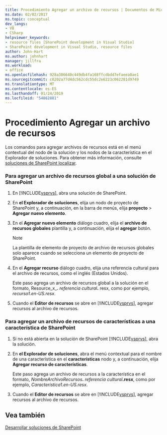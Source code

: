 ```yaml
---
title: Procedimiento Agregar un archivo de recursos | Documentos de Microsoft
ms.date: 02/02/2017
ms.topic: conceptual
dev_langs:
- VB
- CSharp
helpviewer_keywords:
- resource files [SharePoint development in Visual Studio]
- SharePoint development in Visual Studio, resource files
author: John-Hart
ms.author: johnhart
manager: jillfra
ms.workload:
- office
ms.openlocfilehash: 928a306640c449db4fa168ffcdbdd7efaeea0ae1
ms.sourcegitcommit: c0202a77d4dc562cdc55dc2e6223c062281d9749
ms.translationtype: MT
ms.contentlocale: es-ES
ms.lasthandoff: 01/24/2019
ms.locfileid: "54862881"
---
```

# <a name="how-to-add-a-resource-file"></a>Procedimiento Agregar un archivo de recursos
  Los comandos para agregar archivos de recursos está en el menú contextual del nodo de la solución y los nodos de la característica en el Explorador de soluciones. Para obtener más información, consulte [soluciones de SharePoint localizar](../sharepoint/localizing-sharepoint-solutions.md).  
  
### <a name="to-add-a-global-resource-file-to-a-sharepoint-solution"></a>Para agregar un archivo de recursos global a una solución de SharePoint  
  
1. En [!INCLUDE[vsprvs](../sharepoint/includes/vsprvs-md.md)], abra una solución de SharePoint.  
  
2. En **el Explorador de soluciones**, elija un nodo de proyecto de SharePoint y, a continuación, en la barra de menús, elija **proyecto** > **Agregar nuevo elemento**.  
  
3. En el **Agregar nuevo elemento** diálogo cuadro, elija el **archivo de recursos globales** plantilla y, a continuación, elija el **agregar** botón.  
  
   > [!NOTE]  
   >  La plantilla de elemento de proyecto de archivo de recursos globales solo aparece cuando se selecciona un elemento de proyecto de SharePoint.  
  
4. En el **Agregar recurso** diálogo cuadro, elija una referencia cultural para el archivo de recursos, como el inglés (Estados Unidos).  
  
    Este paso agrega un archivo de recursos global a la solución en el formato, Resource_x_**.** <em>referencia cultural</em><strong>.</strong> resx, como por ejemplo, *recurso1.en-US.resx*.  
  
5. Cuando el **Editor de recursos** se abre en [!INCLUDE[vsprvs](../sharepoint/includes/vsprvs-md.md)], agregar recursos al archivo de recursos.  
  
### <a name="to-add-a-feature-resource-file-to-a-sharepoint-feature"></a>Para agregar un archivo de recursos de características a una característica de SharePoint  
  
1.  Si no está abierta en la solución de SharePoint [!INCLUDE[vsprvs](../sharepoint/includes/vsprvs-md.md)], abra la solución.  
  
2.  En **el Explorador de soluciones**, abra el menú contextual para el nombre de una característica en el **características** nodo y, a continuación, elija **Agregar recurso de características**.  
  
     Este paso agrega un archivo de recursos a la característica en el formato, _NombreArchivoRecursos_**.** _referencia cultural_**.resx**, como por ejemplo, *Característica1.en-US.resx*.  
  
3.  Cuando el **Editor de recursos** se abre en [!INCLUDE[vsprvs](../sharepoint/includes/vsprvs-md.md)], agregar recursos al archivo de recursos.  
  
## <a name="see-also"></a>Vea también
 [Desarrollar soluciones de SharePoint](../sharepoint/developing-sharepoint-solutions.md)  
